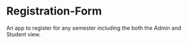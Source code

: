 # Registration-Form
An app to register for any semester including the both the Admin and Student view.
